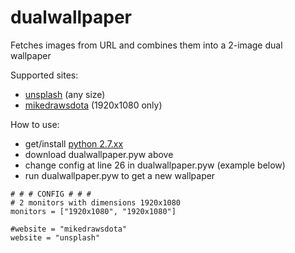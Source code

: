 # dualwallpaper
Fetches images from URL and combines them into a 2-image dual wallpaper

Supported sites:
  - [unsplash](https://www.unsplash.com) (any size)
  - [mikedrawsdota](http://mdd.hirshon.net/) (1920x1080 only)
  
How to use:
  - get/install [python 2.7.xx](https://www.python.org/downloads/)
  - download dualwallpaper.pyw above
  - change config at line 26 in dualwallpaper.pyw (example below)
  - run dualwallpaper.pyw to get a new wallpaper
  
```  
# # # CONFIG # # #
# 2 monitors with dimensions 1920x1080
monitors = ["1920x1080", "1920x1080"]

#website = "mikedrawsdota"
website = "unsplash"
```